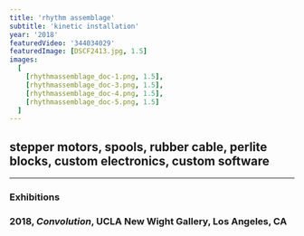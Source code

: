 ```yaml
---
title: 'rhythm assemblage'
subtitle: 'kinetic installation'
year: '2018'
featuredVideo: '344034029'
featuredImage: [DSCF2413.jpg, 1.5]
images:
  [
    [rhythmassemblage_doc-1.png, 1.5],
    [rhythmassemblage_doc-3.png, 1.5],
    [rhythmassemblage_doc-4.png, 1.5],
    [rhythmassemblage_doc-5.png, 1.5]
  ]
---
```


## stepper motors, spools, rubber cable, perlite blocks, custom electronics, custom software

---

### **Exhibitions**

### 2018, _Convolution_, UCLA New Wight Gallery, Los Angeles, CA
